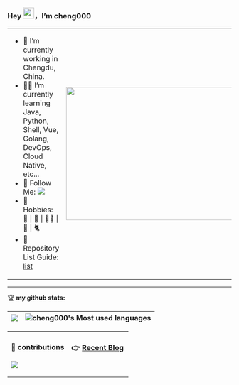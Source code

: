 ### Hey <img src="https://media.giphy.com/media/hvRJCLFzcasrR4ia7z/giphy.gif" width="25px">，I’m cheng000

<table>
<tr>
<td valign="top"  width="50%">

- 🤖 I’m currently working in Chengdu, China.
- 👨‍💻 I’m currently learning Java, Python, Shell, Vue, Golang, DevOps, Cloud Native, etc...
- 👏 Follow Me: [![](https://img.shields.io/github/followers/cheng000?label=follow%20me&style=social)](https://github.com/cheng000/)
- 🎣 Hobbies: 🏓 | 🎥 | 🚴‍♂️ | 📖 | 🐈
- 🧭 Repository List Guide: [list](https://github.com/cheng000?tab=stars&user_lists_direction=asc&user_lists_sort=name)

</td>
<td valign="center"  width="100%" height="100%">
<img src="https://media.giphy.com/media/l41lIvPtFdU3cLQjK/giphy.gif?cid=ecf05e472lbywgc4k8brwop4f7ut0ad65a298ir5n8q9zxtu&ep=v1_gifs_search&rid=giphy.gif&ct=g" width="500" height="300">
</td>
</tr>
</table>

<hr/>

🏆 **my github stats:**

|![](https://github-readme-stats.vercel.app/api?username=cheng000)|![cheng000's Most used languages](https://github-readme-stats.vercel.app/api/top-langs/?username=cheng000&layout=compact&hide_border=true&langs_count=10)|
|-|-|


<table>
<tr>
<td valign="top"  width="50%">

#### 🐍 contributions
![](https://raw.githubusercontent.com/cheng000/cheng000/output/github-contribution-grid-snake.svg)
</td>
<td valign="top"  width="50%">

#### 👉 [Recent Blog](https://xxx.com)

</td>
</tr>
</table>

